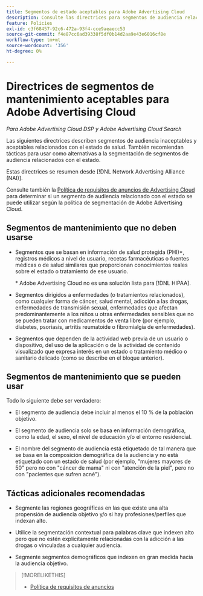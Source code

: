 ```yaml
---
title: Segmentos de estado aceptables para Adobe Advertising Cloud
description: Consulte las directrices para segmentos de audiencia relacionados con el estado aceptables y las tácticas para utilizarlos como alternativas para segmentar segmentos de audiencia relacionados con el estado.
feature: Policies
exl-id: c3f68457-92c6-472a-93f4-cce9aeaecc53
source-git-commit: f4e87cc6ad39338f5df0b14d2aa9e43e6016cf8e
workflow-type: tm+mt
source-wordcount: '356'
ht-degree: 0%

---
```


# Directrices de segmentos de mantenimiento aceptables para Adobe Advertising Cloud

*Para Adobe Advertising Cloud DSP y Adobe Advertising Cloud Search*

Las siguientes directrices describen segmentos de audiencia inaceptables y aceptables relacionados con el estado de salud. También recomiendan tácticas para usar como alternativas a la segmentación de segmentos de audiencia relacionados con el estado.

Estas directrices se resumen desde [!DNL Network Advertising Alliance (NAI)].

Consulte también la [Política de requisitos de anuncios de Advertising Cloud](/help/policies/ad-requirements-policy.md) para determinar si un segmento de audiencia relacionado con el estado se puede utilizar según la política de segmentación de Adobe Advertising Cloud.

## Segmentos de mantenimiento que no deben usarse

* Segmentos que se basan en información de salud protegida (PHI)\*, registros médicos a nivel de usuario, recetas farmacéuticas o fuentes médicas o de salud similares que proporcionan conocimientos reales sobre el estado o tratamiento de ese usuario.

   \* Adobe Advertising Cloud no es una solución lista para [!DNL HIPAA].

* Segmentos dirigidos a enfermedades (o tratamientos relacionados), como cualquier forma de cáncer, salud mental, adicción a las drogas, enfermedades de transmisión sexual, enfermedades que afectan predominantemente a los niños u otras enfermedades sensibles que no se pueden tratar con medicamentos de venta libre (por ejemplo, diabetes, psoriasis, artritis reumatoide o fibromialgia de enfermedades).

* Segmentos que dependen de la actividad web previa de un usuario o dispositivo, del uso de la aplicación o de la actividad de contenido visualizado que expresa interés en un estado o tratamiento médico o sanitario delicado (como se describe en el bloque anterior).

## Segmentos de mantenimiento que se pueden usar

Todo lo siguiente debe ser verdadero:

* El segmento de audiencia debe incluir al menos el 10 % de la población objetivo.

* El segmento de audiencia solo se basa en información demográfica, como la edad, el sexo, el nivel de educación y/o el entorno residencial.

* El nombre del segmento de audiencia está etiquetado de tal manera que se basa en la composición demográfica de la audiencia y no está etiquetado con un estado de salud (por ejemplo, &quot;mujeres mayores de 50&quot; pero no con &quot;cáncer de mama&quot; ni con &quot;atención de la piel&quot;, pero no con &quot;pacientes que sufren acné&quot;).

## Tácticas adicionales recomendadas

* Segmente las regiones geográficas en las que existe una alta propensión de audiencia objetivo y/o si hay profesiones/perfiles que indexan alto.

* Utilice la segmentación contextual para palabras clave que indexen alto pero que no estén explícitamente relacionadas con la adicción a las drogas o vinculadas a cualquier audiencia.

* Segmente segmentos demográficos que indexen en gran medida hacia la audiencia objetivo.

>[!MORELIKETHIS]
>
>* [Política de requisitos de anuncios](/help/policies/ad-requirements-policy.md)

